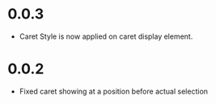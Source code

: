 # 0.0.3

- Caret Style is now applied on caret display element. 

# 0.0.2

- Fixed caret showing at a position before actual selection